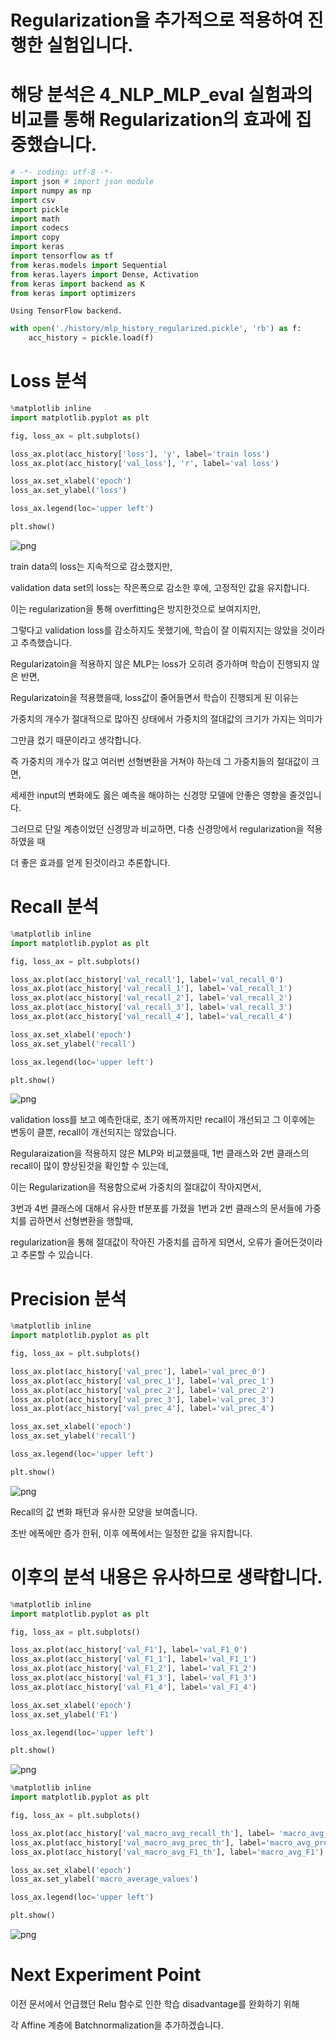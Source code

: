 # Regularization을 추가적으로 적용하여 진행한 실험입니다.
# 해당 분석은 4_NLP_MLP_eval 실험과의 비교를 통해 Regularization의 효과에 집중했습니다.


```python
# -*- coding: utf-8 -*-
import json # import json module
import numpy as np
import csv
import pickle
import math
import codecs
import copy
import keras
import tensorflow as tf
from keras.models import Sequential
from keras.layers import Dense, Activation
from keras import backend as K
from keras import optimizers
```

    Using TensorFlow backend.



```python
with open('./history/mlp_history_regularized.pickle', 'rb') as f:
    acc_history = pickle.load(f)
```

# Loss 분석 


```python
%matplotlib inline
import matplotlib.pyplot as plt

fig, loss_ax = plt.subplots()

loss_ax.plot(acc_history['loss'], 'y', label='train loss')
loss_ax.plot(acc_history['val_loss'], 'r', label='val loss')

loss_ax.set_xlabel('epoch')
loss_ax.set_ylabel('loss')

loss_ax.legend(loc='upper left')

plt.show()
```


![png](5_NLP_MLP_Regularized_eval_files/5_NLP_MLP_Regularized_eval_4_0.png)


train data의 loss는 지속적으로 감소했지만, 

validation data set의 loss는 작은폭으로 감소한 후에, 고정적인 값을 유지합니다.

이는 regularization을 통해 overfitting은 방지한것으로 보여지지만,

그렇다고 validation loss를 감소하지도 못했기에, 학습이 잘 이뤄지지는 않았을 것이라고 추측했습니다.

Regularizatoin을 적용하지 않은 MLP는 loss가 오히려 증가하며 학습이 진행되지 않은 반면,

Regularizatoin을 적용했을때, loss값이 줄어들면서 학습이 진행되게 된 이유는 

가중치의 개수가 절대적으로 많아진 상태에서 가중치의 절대값의 크기가 가지는 의미가 

그만큼 컸기 때문이라고 생각합니다.

즉 가중치의 개수가 많고 여러번 선형변환을 거쳐야 하는데 그 가중치들의 절대값이 크면, 

세세한 input의 변화에도 옳은 예측을 해야하는 신경망 모델에 안좋은 영향을 줄것입니다.

그러므로 단일 계층이었던 신경망과 비교하면, 다층 신경망에서 regularization을 적용하였을 때

더 좋은 효과를 얻게 된것이라고 추론합니다.

# Recall 분석


```python
%matplotlib inline
import matplotlib.pyplot as plt

fig, loss_ax = plt.subplots()

loss_ax.plot(acc_history['val_recall'], label='val_recall_0')
loss_ax.plot(acc_history['val_recall_1'], label='val_recall_1')
loss_ax.plot(acc_history['val_recall_2'], label='val_recall_2')
loss_ax.plot(acc_history['val_recall_3'], label='val_recall_3')
loss_ax.plot(acc_history['val_recall_4'], label='val_recall_4')

loss_ax.set_xlabel('epoch')
loss_ax.set_ylabel('recall')

loss_ax.legend(loc='upper left')

plt.show()
```


![png](5_NLP_MLP_Regularized_eval_files/5_NLP_MLP_Regularized_eval_8_0.png)


validation loss를 보고 예측한대로, 초기 에폭까지만 recall이 개선되고 그 이후에는 변동이 클뿐, recall이 개선되지는 않았습니다.

Regularaization을 적용하지 않은 MLP와 비교했을때, 1번 클래스와 2번 클래스의 recall이 많이 향상된것을 확인할 수 있는데,

이는 Regularization을 적용함으로써 가중치의 절대값이 작아지면서,

3번과 4번 클래스에 대해서 유사한 tf분포를 가졌을 1번과 2번 클래스의 문서들에 가중치를 곱하면서 선형변환을 행할때,

regularization을 통해 절대값이 작아진 가중치를 곱하게 되면서, 오류가 줄어든것이라고 추론할 수 있습니다.

# Precision 분석


```python
%matplotlib inline
import matplotlib.pyplot as plt

fig, loss_ax = plt.subplots()

loss_ax.plot(acc_history['val_prec'], label='val_prec_0')
loss_ax.plot(acc_history['val_prec_1'], label='val_prec_1')
loss_ax.plot(acc_history['val_prec_2'], label='val_prec_2')
loss_ax.plot(acc_history['val_prec_3'], label='val_prec_3')
loss_ax.plot(acc_history['val_prec_4'], label='val_prec_4')

loss_ax.set_xlabel('epoch')
loss_ax.set_ylabel('recall')

loss_ax.legend(loc='upper left')

plt.show()
```


![png](5_NLP_MLP_Regularized_eval_files/5_NLP_MLP_Regularized_eval_11_0.png)


Recall의 값 변화 패턴과 유사한 모양을 보여줍니다.

초반 에폭에만 증가 한뒤, 이후 에폭에서는 일정한 값을 유지합니다.

# 이후의 분석 내용은 유사하므로 생략합니다.


```python
%matplotlib inline
import matplotlib.pyplot as plt

fig, loss_ax = plt.subplots()

loss_ax.plot(acc_history['val_F1'], label='val_F1_0')
loss_ax.plot(acc_history['val_F1_1'], label='val_F1_1')
loss_ax.plot(acc_history['val_F1_2'], label='val_F1_2')
loss_ax.plot(acc_history['val_F1_3'], label='val_F1_3')
loss_ax.plot(acc_history['val_F1_4'], label='val_F1_4')

loss_ax.set_xlabel('epoch')
loss_ax.set_ylabel('F1')

loss_ax.legend(loc='upper left')

plt.show()
```


![png](5_NLP_MLP_Regularized_eval_files/5_NLP_MLP_Regularized_eval_14_0.png)



```python
%matplotlib inline
import matplotlib.pyplot as plt

fig, loss_ax = plt.subplots()

loss_ax.plot(acc_history['val_macro_avg_recall_th'], label= 'macro_avg_recall')
loss_ax.plot(acc_history['val_macro_avg_prec_th'], label='macro_avg_prec')
loss_ax.plot(acc_history['val_macro_avg_F1_th'], label='macro_avg_F1')

loss_ax.set_xlabel('epoch')
loss_ax.set_ylabel('macro_average_values')

loss_ax.legend(loc='upper left')

plt.show()
```


![png](5_NLP_MLP_Regularized_eval_files/5_NLP_MLP_Regularized_eval_15_0.png)


# Next Experiment Point

이전 문서에서 언급했던 Relu 함수로 인한 학습 disadvantage를 완화하기 위해

각 Affine 계층에 Batchnormalization을 추가하겠습니다.
